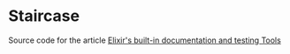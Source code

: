 # Staircase
Source code for the article [Elixir's built-in documentation and testing Tools](https://ericdouglas.github.io/2017/08/27/elixir-built-in-documentation-and-testing-tools/)
